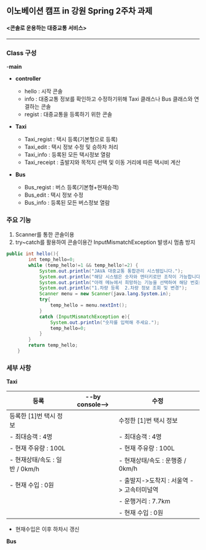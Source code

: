 이노베이션 캠프 in 강원 Spring 2주차 과제
--------------------------------------
#### <콘솔로 운용하는 대중교통 서비스>

***

### Class 구성

-**main**

- **controller**
  - hello : 시작 콘솔
  - info : 대중교통 정보를 확인하고 수정하기위해 Taxi 클래스나 Bus 클래스와 연결하는 콘솔
  - regist : 대중교통을 등록하기 위한 콘솔

- **Taxi**
  - Taxi_regist : 택시 등록(기본형으로 등록)
  - Taxi_edit : 택시 정보 수정 및 승하차 처리
  - Taxi_info : 등록된 모든 택시정보 열람
  - Taxi_receipt : 출발지와 목적지 선택 및 이동 거리에 따른 택시비 계산

- **Bus**
  - Bus_regist : 버스 등록(기본형+현재승객)
  - Bus_edit : 택시 정보 수정
  - Bus_info : 등록된 모든 버스정보 열람
  
### 주요 기능

1. Scanner를 통한 콘솔이용
2. try~catch를 활용하여 콘솔이용간 InputMismatchException 발생시 멈춤 방지
```java
public int hello(){
        int temp_hello=0;
        while (temp_hello!=1 && temp_hello!=2) {
            System.out.println("JAVA 대중교통 통합관리 시스템입니다.");
            System.out.println("해당 시스템은 숫자와 엔터키로만 조작이 가능합니다.");
            System.out.println("아래 메뉴에서 희망하는 기능을 선택하여 해당 번호를 기입해주세요.");
            System.out.println("1.차량 등록  2.차량 정보 조회 및 변경");
            Scanner menu = new Scanner(java.lang.System.in);
            try{
                temp_hello = menu.nextInt();
            }
            catch (InputMismatchException e){
                System.out.println("숫자를 입력해 주세요.");
                temp_hello=0;
            }
        }
        return temp_hello;
    }
```

### 세부 사항
**Taxi**

|등록|--by console-->|수정|
|------------------|--------|---------------------|
|등록한 [1]번 택시 정보| |수정한 [1]번 택시 정보|
|- 최대승객 : 4명     | | - 최대승객 : 4명|
|- 현재 주유량 : 100L | |  - 현재 주유량 : 100L           |
|- 현재상태/속도 : 일반 / 0km/h|| - 현재상태/속도 : 운행중 / 0km/h |
|- 현재 수입 : 0원||- 출발지->도착지 : 서울역 -> 고속터미널역 |
|||- 운행거리 : 7.7km|
|||- 현재 수입 : 0원|

* 현재수입은 이후 하차시 갱신

**Bus**







